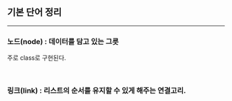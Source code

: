 <!-- @format -->

## 기본 단어 정리

---

### 노드(node) : 데이터를 담고 있는 그릇

주로 class로 구현된다.

<br/>

### 링크(link) : 리스트의 순서를 유지할 수 있게 해주는 연결고리.
